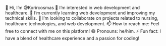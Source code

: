 👋 Hi, I’m @Korircosmas
👀 I’m interested in web development and healthcare.
🌱 I’m currently learning web development and improving my technical skills.
💞️ I’m looking to collaborate on projects related to nursing, healthcare technologies, and web development.
📫 How to reach me: Feel free to connect with me on this platform!
😄 Pronouns: he/him.
⚡ Fun fact: I have a blend of healthcare experience and a passion for coding!
<!---
Korircosmas/Korircosmas is a ✨ special ✨ repository because its `README.md` (this file) appears on your GitHub profile.
You can click the Preview link to take a look at your changes.
--->
